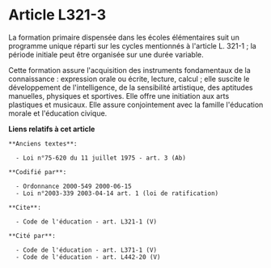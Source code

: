 # Article L321-3

La formation primaire dispensée dans les écoles élémentaires suit un programme unique réparti sur les cycles mentionnés à
l'article L. 321-1 ; la période initiale peut être organisée sur une durée variable.

Cette formation assure l'acquisition des instruments fondamentaux de la connaissance : expression orale ou écrite, lecture,
calcul ; elle suscite le développement de l'intelligence, de la sensibilité artistique, des aptitudes manuelles, physiques et
sportives. Elle offre une initiation aux arts plastiques et musicaux. Elle assure conjointement avec la famille l'éducation
morale et l'éducation civique.

**Liens relatifs à cet article**

	**Anciens textes**:

	  - Loi n°75-620 du 11 juillet 1975 - art. 3 (Ab)

	**Codifié par**:

	  - Ordonnance 2000-549 2000-06-15
	  - Loi n°2003-339 2003-04-14 art. 1 (loi de ratification)

	**Cite**:

	  - Code de l'éducation - art. L321-1 (V)

	**Cité par**:

	  - Code de l'éducation - art. L371-1 (V)
	  - Code de l'éducation - art. L442-20 (V)
